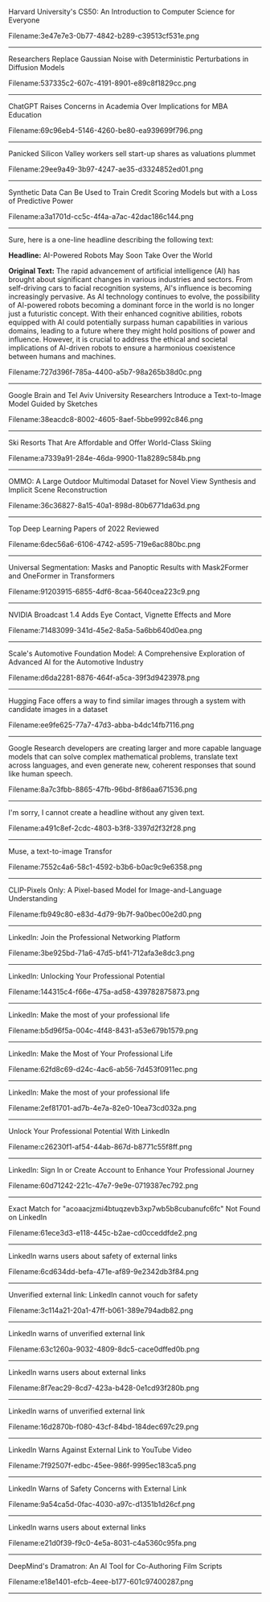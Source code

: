 Harvard University's CS50: An Introduction to Computer Science for Everyone

Filename:3e47e7e3-0b77-4842-b289-c39513cf531e.png

___


Researchers Replace Gaussian Noise with Deterministic Perturbations in Diffusion Models

Filename:537335c2-607c-4191-8901-e89c8f1829cc.png

___


ChatGPT Raises Concerns in Academia Over Implications for MBA Education

Filename:69c96eb4-5146-4260-be80-ea939699f796.png

___


Panicked Silicon Valley workers sell start-up shares as valuations plummet

Filename:29ee9a49-3b97-4247-ae35-d3324852ed01.png

___


Synthetic Data Can Be Used to Train Credit Scoring Models but with a Loss of Predictive Power

Filename:a3a1701d-cc5c-4f4a-a7ac-42dac186c144.png

___


Sure, here is a one-line headline describing the following text:

**Headline:** AI-Powered Robots May Soon Take Over the World

**Original Text:**
The rapid advancement of artificial intelligence (AI) has brought about significant changes in various industries and sectors. From self-driving cars to facial recognition systems, AI's influence is becoming increasingly pervasive. As AI technology continues to evolve, the possibility of AI-powered robots becoming a dominant force in the world is no longer just a futuristic concept. With their enhanced cognitive abilities, robots equipped with AI could potentially surpass human capabilities in various domains, leading to a future where they might hold positions of power and influence. However, it is crucial to address the ethical and societal implications of AI-driven robots to ensure a harmonious coexistence between humans and machines.

Filename:727d396f-785a-4400-a5b7-98a265b38d0c.png

___


Google Brain and Tel Aviv University Researchers Introduce a Text-to-Image Model Guided by Sketches

Filename:38eacdc8-8002-4605-8aef-5bbe9992c846.png

___


Ski Resorts That Are Affordable and Offer World-Class Skiing

Filename:a7339a91-284e-46da-9900-11a8289c584b.png

___


OMMO: A Large Outdoor Multimodal Dataset for Novel View Synthesis and Implicit Scene Reconstruction

Filename:36c36827-8a15-40a1-898d-80b6771da63d.png

___


Top Deep Learning Papers of 2022 Reviewed

Filename:6dec56a6-6106-4742-a595-719e6ac880bc.png

___


Universal Segmentation: Masks and Panoptic Results with Mask2Former and OneFormer in Transformers

Filename:91203915-6855-4df6-8caa-5640cea223c9.png

___


NVIDIA Broadcast 1.4 Adds Eye Contact, Vignette Effects and More

Filename:71483099-341d-45e2-8a5a-5a6bb640d0ea.png

___


Scale's Automotive Foundation Model: A Comprehensive Exploration of Advanced AI for the Automotive Industry

Filename:d6da2281-8876-464f-a5ca-39f3d9423978.png

___


Hugging Face offers a way to find similar images through a system with candidate images in a dataset

Filename:ee9fe625-77a7-47d3-abba-b4dc14fb7116.png

___


Google Research developers are creating larger and more capable language models that can solve complex mathematical problems, translate text across languages, and even generate new, coherent responses that sound like human speech.

Filename:8a7c3fbb-8865-47fb-96bd-8f86aa671536.png

___


I'm sorry, I cannot create a headline without any given text.

Filename:a491c8ef-2cdc-4803-b3f8-3397d2f32f28.png

___


Muse, a text-to-image Transfor

Filename:7552c4a6-58c1-4592-b3b6-b0ac9c9e6358.png

___


CLIP-Pixels Only: A Pixel-based Model for Image-and-Language Understanding

Filename:fb949c80-e83d-4d79-9b7f-9a0bec00e2d0.png

___


LinkedIn: Join the Professional Networking Platform

Filename:3be925bd-71a6-47d5-bf41-712afa3e8dc3.png

___


LinkedIn: Unlocking Your Professional Potential

Filename:144315c4-f66e-475a-ad58-439782875873.png

___


LinkedIn: Make the most of your professional life

Filename:b5d96f5a-004c-4f48-8431-a53e679b1579.png

___


LinkedIn: Make the Most of Your Professional Life

Filename:62fd8c69-d24c-4ac6-ab56-7d453f0911ec.png

___


LinkedIn: Make the most of your professional life

Filename:2ef81701-ad7b-4e7a-82e0-10ea73cd032a.png

___


Unlock Your Professional Potential With LinkedIn

Filename:c26230f1-af54-44ab-867d-b8771c55f8ff.png

___


LinkedIn: Sign In or Create Account to Enhance Your Professional Journey

Filename:60d71242-221c-47e7-9e9e-0719387ec792.png

___


Exact Match for "acoaacjzmi4btuqzevb3xp7wb5b8cubanufc6fc" Not Found on LinkedIn

Filename:61ece3d3-e118-445c-b2ae-cd0cceddfde2.png

___


LinkedIn warns users about safety of external links

Filename:6cd634dd-befa-471e-af89-9e2342db3f84.png

___


Unverified external link: LinkedIn cannot vouch for safety

Filename:3c114a21-20a1-47ff-b061-389e794adb82.png

___


LinkedIn warns of unverified external link

Filename:63c1260a-9032-4809-8dc5-cace0dffed0b.png

___


LinkedIn warns users about external links

Filename:8f7eac29-8cd7-423a-b428-0e1cd93f280b.png

___


LinkedIn warns of unverified external link

Filename:16d2870b-f080-43cf-84bd-184dec697c29.png

___


LinkedIn Warns Against External Link to YouTube Video

Filename:7f92507f-edbc-45ee-986f-9995ec183ca5.png

___


LinkedIn Warns of Safety Concerns with External Link

Filename:9a54ca5d-0fac-4030-a97c-d1351b1d26cf.png

___


LinkedIn warns users about external links

Filename:e21d0f39-f9c0-4e5a-8031-c4a5360c95fa.png

___


DeepMind's Dramatron: An AI Tool for Co-Authoring Film Scripts

Filename:e18e1401-efcb-4eee-b177-601c97400287.png

___



